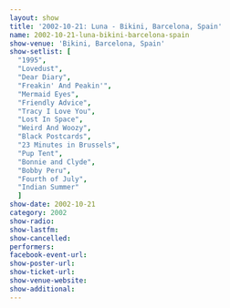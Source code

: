 ```yaml
---
layout: show
title: '2002-10-21: Luna - Bikini, Barcelona, Spain'
name: 2002-10-21-luna-bikini-barcelona-spain
show-venue: 'Bikini, Barcelona, Spain'
show-setlist: [
  "1995",
  "Lovedust",
  "Dear Diary",
  "Freakin' And Peakin'",
  "Mermaid Eyes",
  "Friendly Advice",
  "Tracy I Love You",
  "Lost In Space",
  "Weird And Woozy",
  "Black Postcards",
  "23 Minutes in Brussels",
  "Pup Tent",
  "Bonnie and Clyde",
  "Bobby Peru",
  "Fourth of July",
  "Indian Summer"
  ]
show-date: 2002-10-21
category: 2002
show-radio: 
show-lastfm: 
show-cancelled: 
performers: 
facebook-event-url: 
show-poster-url: 
show-ticket-url: 
show-venue-website: 
show-additional: 
---
```



